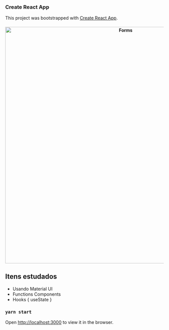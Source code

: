 ### Create React App

This project was bootstrapped with [Create React App](https://github.com/facebook/create-react-app).

<h4 align="center">
    <img alt="Forms" title="Forms" src="./src/assets/demonstração.png" width="750px" />
</h4>

## Itens estudados

- Usando Material UI
- Functions Components
- Hooks { useState }

### `yarn start`

Open [http://localhost:3000](http://localhost:3000) to view it in the browser.
